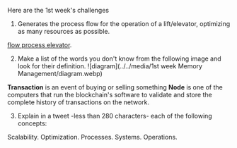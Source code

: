 Here are the 1st week's challenges

1. Generates the process flow for the operation of a lift/elevator, optimizing as many resources as possible.

[flow process elevator](https://whimsical.com/logica-ascensor-CsQDzBzySD5WWdqSqN4xz4).

2. Make a list of the words you don't know from the following image and look for their definition.
![diagram](../../media/1st week Memory Management/diagram.webp)

**Transaction** is an event of buying or selling something
**Node** is one of the computers that run the blockchain's software to validate and store the complete history of transactions on the network.

3. Explain in a tweet -less than 280 characters- each of the following concepts:

Scalability.
Optimization.
Processes.
Systems.
Operations. 